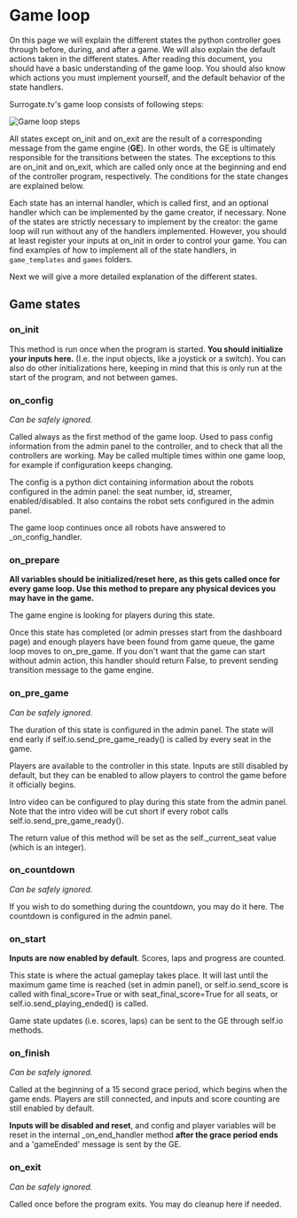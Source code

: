 # Game loop

On this page we will explain the different states the python controller goes through
before, during, and after a game. We will also explain the default actions taken
in the different states. After reading this document, you should have a basic understanding
of the game loop. You should also know which actions you must implement yourself,
and the default behavior of the state handlers.

Surrogate.tv's game loop consists of following steps:

![Game loop steps](_static/images/game_loop.png)

All states except on_init and on_exit are the result of a corresponding message
from the game engine (**GE**). In other words, the GE is ultimately
responsible for the transitions between the states. The exceptions to this are
on_init and on_exit, which are called only once at the beginning and end of the
controller program, respectively. The conditions for the state changes are
explained below.

Each state has an internal handler, which is called first, and an optional handler
which can be implemented by the game creator, if necessary. None of the states
are strictly necessary to implement by the creator: the game loop will run without
any of the handlers implemented. However, you should at least register your inputs
at on_init in order to control your game. You can find examples of how to implement
all of the state handlers, in `game_templates` and `games` folders.

Next we will give a more detailed explanation of the different states.

## Game states

### on_init

This method is run once when the program is started.
**You should initialize your inputs here.** (I.e. the input objects, like a joystick
or a switch). You can also do other initializations here, keeping in mind that
this is only run at the start of the program, and not between games.

### on_config

*Can be safely ignored.*

Called always as the first method of the game loop. Used to pass config information
from the admin panel to the controller, and to check that all the controllers are
working. May be called multiple times within one game loop, for example if configuration
keeps changing.

The config is a python dict containing information about the robots configured
in the admin panel: the seat number, id, streamer, enabled/disabled. It also
contains the robot sets configured in the admin panel.

The game loop continues once all robots have answered to \_on_config_handler.

### on_prepare

**All variables should be initialized/reset here, as this gets called once for
every game loop. Use this method to prepare any physical devices you may have
in the game.**

The game engine is looking for players during this state.

Once this state has completed (or admin presses start from the dashboard page)
and enough players have been found from game queue, the game loop moves to on_pre_game.
If you don't want that the game can start without admin action, this handler should
return False, to prevent sending transition message to the game engine.

### on_pre_game

*Can be safely ignored.*

The duration of this state is configured in the admin panel. The state will end
early if self.io.send_pre_game_ready() is called by every seat in the game.

Players are available to the controller in this state. Inputs are still disabled
by default, but they can be enabled to allow players to control the game before
it officially begins.

Intro video can be configured to play during this state from the admin panel.
Note that the intro video will be cut short if every robot calls self.io.send_pre_game_ready().

The return value of this method will be set as the self.\_current_seat value
(which is an integer).

### on_countdown

*Can be safely ignored.*

If you wish to do something during the countdown, you may do it here.
The countdown is configured in the admin panel.

### on_start

**Inputs are now enabled by default**. Scores, laps and progress are counted.

This state is where the actual gameplay takes place. It will last until the maximum
game time is reached (set in admin panel), or self.io.send_score is called with
final_score=True or with seat_final_score=True for all seats, or self.io.send_playing_ended()
is called.

Game state updates (i.e. scores, laps) can be sent to the GE through self.io methods.

### on_finish

*Can be safely ignored.*

Called at the beginning of a 15 second grace period, which begins when the
game ends. Players are still connected, and inputs and score counting are still
enabled by default.

**Inputs will be disabled and reset**, and config and player variables will be
reset in the internal \_on_end_handler method **after the grace period ends**
and a 'gameEnded' message is sent by the GE.

### on_exit

*Can be safely ignored.*

Called once before the program exits. You may do cleanup here if needed.
